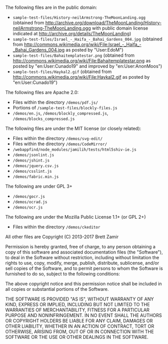 The following files are in the public domain:

- `sample-test-files/History-neilArmstrong-TheMoonLanding.ogg` (obtained from <http://archive.org/download/TheMoonLanding/History-neilArmstrong-TheMoonLanding.ogg> with public domain license indicated at <http://archive.org/details/TheMoonLanding>)
- `sample-test-files/Israel_-_Haifa_-_Bahai_Gardens_004.jpg` (obtained from <http://commons.wikimedia.org/wiki/File:Israel_-_Haifa_-_Bahai_Gardens_004.jpg> as posted by "User:EdoM")
- `sample-test-files/Bahaitemplatestar.png` (obtained from <http://commons.wikimedia.org/wiki/File:Bahaitemplatestar.png> as posted by "en:User:Cunado19" and improved by "en:User:AnonMoos")
- `sample-test-files/Haykal2.gif` (obtained from <http://commons.wikimedia.org/wiki/File:Haykal2.gif> as posted by "en:User:Cunado19")

The following files are Apache 2.0:
- Files within the directory `/demos/pdf.js/`
- Portions of `/sample-test-files/blockly-files.js`
- `/demos/en.js`, `/demos/blockly_compressed.js`, `/demos/blocks_compressed.js`

The following files are under the MIT license (or closely related):
- Files within the directory `/demos/svg-edit/`
- Files within the directory `/demos/CodeMirror/`
- `/webappfind/node_modules/jamilih/tests/html5shiv-ie.js`
- `/demos/jsonlint.js`
- `/demos/jshint.js`
- `/demos/jquery.csv.js`
- `/demos/csslint.js`
- `/demos/fabric.min.js`

The following are under GPL 3+
- `/demos/gocr.js`
- `/demos/ocrad.js`
- `/demos/ocr.js`

The following are under the Mozilla Public License 1.1+ (or GPL 2+)
- Files within the directory `/demos/ckeditor`

All other files are Copyright (C) 2013-2017 Brett Zamir

Permission is hereby granted, free of charge, to any person obtaining a copy of this software and associated documentation files (the "Software"), to deal in the Software without restriction, including without limitation the rights to use, copy, modify, merge, publish, distribute, sublicense, and/or sell copies of the Software, and to permit persons to whom the Software is furnished to do so, subject to the following conditions:

The above copyright notice and this permission notice shall be included in all copies or substantial portions of the Software.

THE SOFTWARE IS PROVIDED "AS IS", WITHOUT WARRANTY OF ANY KIND, EXPRESS OR IMPLIED, INCLUDING BUT NOT LIMITED TO THE WARRANTIES OF MERCHANTABILITY, FITNESS FOR A PARTICULAR PURPOSE AND NONINFRINGEMENT. IN NO EVENT SHALL THE AUTHORS OR COPYRIGHT HOLDERS BE LIABLE FOR ANY CLAIM, DAMAGES OR OTHER LIABILITY, WHETHER IN AN ACTION OF CONTRACT, TORT OR OTHERWISE, ARISING FROM, OUT OF OR IN CONNECTION WITH THE SOFTWARE OR THE USE OR OTHER DEALINGS IN THE SOFTWARE.

